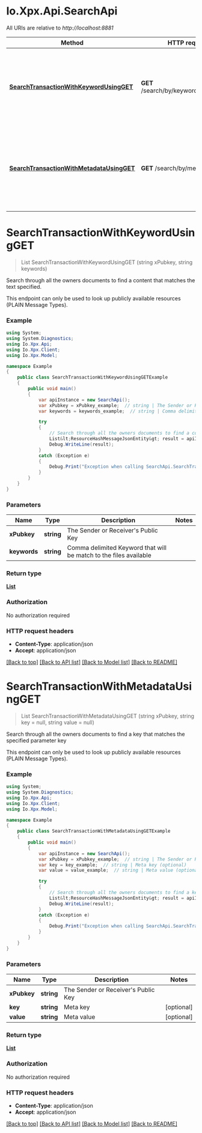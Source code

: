 # Io.Xpx.Api.SearchApi

All URIs are relative to *http://localhost:8881*

Method | HTTP request | Description
------------- | ------------- | -------------
[**SearchTransactionWithKeywordUsingGET**](SearchApi.md#searchtransactionwithkeywordusingget) | **GET** /search/by/keywords/{keywords} | Search through all the owners documents to find a content that matches the text specified.
[**SearchTransactionWithMetadataUsingGET**](SearchApi.md#searchtransactionwithmetadatausingget) | **GET** /search/by/metadata | Search through all the owners documents to find a key that matches the specified parameter key


<a name="searchtransactionwithkeywordusingget"></a>
# **SearchTransactionWithKeywordUsingGET**
> List<ResourceHashMessageJsonEntity> SearchTransactionWithKeywordUsingGET (string xPubkey, string keywords)

Search through all the owners documents to find a content that matches the text specified.

This endpoint can only be used to look up publicly available resources (PLAIN Message Types).

### Example
```csharp
using System;
using System.Diagnostics;
using Io.Xpx.Api;
using Io.Xpx.Client;
using Io.Xpx.Model;

namespace Example
{
    public class SearchTransactionWithKeywordUsingGETExample
    {
        public void main()
        {
            var apiInstance = new SearchApi();
            var xPubkey = xPubkey_example;  // string | The Sender or Receiver's Public Key
            var keywords = keywords_example;  // string | Comma delimited Keyword that will be match to the files available

            try
            {
                // Search through all the owners documents to find a content that matches the text specified.
                List&lt;ResourceHashMessageJsonEntity&gt; result = apiInstance.SearchTransactionWithKeywordUsingGET(xPubkey, keywords);
                Debug.WriteLine(result);
            }
            catch (Exception e)
            {
                Debug.Print("Exception when calling SearchApi.SearchTransactionWithKeywordUsingGET: " + e.Message );
            }
        }
    }
}
```

### Parameters

Name | Type | Description  | Notes
------------- | ------------- | ------------- | -------------
 **xPubkey** | **string**| The Sender or Receiver&#39;s Public Key | 
 **keywords** | **string**| Comma delimited Keyword that will be match to the files available | 

### Return type

[**List<ResourceHashMessageJsonEntity>**](ResourceHashMessageJsonEntity.md)

### Authorization

No authorization required

### HTTP request headers

 - **Content-Type**: application/json
 - **Accept**: application/json

[[Back to top]](#) [[Back to API list]](../README.md#documentation-for-api-endpoints) [[Back to Model list]](../README.md#documentation-for-models) [[Back to README]](../README.md)

<a name="searchtransactionwithmetadatausingget"></a>
# **SearchTransactionWithMetadataUsingGET**
> List<ResourceHashMessageJsonEntity> SearchTransactionWithMetadataUsingGET (string xPubkey, string key = null, string value = null)

Search through all the owners documents to find a key that matches the specified parameter key

This endpoint can only be used to look up publicly available resources (PLAIN Message Types).

### Example
```csharp
using System;
using System.Diagnostics;
using Io.Xpx.Api;
using Io.Xpx.Client;
using Io.Xpx.Model;

namespace Example
{
    public class SearchTransactionWithMetadataUsingGETExample
    {
        public void main()
        {
            var apiInstance = new SearchApi();
            var xPubkey = xPubkey_example;  // string | The Sender or Receiver's Public Key
            var key = key_example;  // string | Meta key (optional) 
            var value = value_example;  // string | Meta value (optional) 

            try
            {
                // Search through all the owners documents to find a key that matches the specified parameter key
                List&lt;ResourceHashMessageJsonEntity&gt; result = apiInstance.SearchTransactionWithMetadataUsingGET(xPubkey, key, value);
                Debug.WriteLine(result);
            }
            catch (Exception e)
            {
                Debug.Print("Exception when calling SearchApi.SearchTransactionWithMetadataUsingGET: " + e.Message );
            }
        }
    }
}
```

### Parameters

Name | Type | Description  | Notes
------------- | ------------- | ------------- | -------------
 **xPubkey** | **string**| The Sender or Receiver&#39;s Public Key | 
 **key** | **string**| Meta key | [optional] 
 **value** | **string**| Meta value | [optional] 

### Return type

[**List<ResourceHashMessageJsonEntity>**](ResourceHashMessageJsonEntity.md)

### Authorization

No authorization required

### HTTP request headers

 - **Content-Type**: application/json
 - **Accept**: application/json

[[Back to top]](#) [[Back to API list]](../README.md#documentation-for-api-endpoints) [[Back to Model list]](../README.md#documentation-for-models) [[Back to README]](../README.md)


